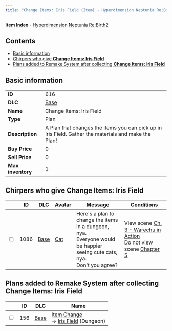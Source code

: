 ```yaml
---
title: "Change Items: Iris Field (Item) - Hyperdimension Neptunia Re;Birth2"
---
```


[**Item Index**](/neptunia/rb2/item/index.html) - [Hyperdimension Neptunia Re;Birth2](/neptunia/rb2)

## Contents

- [Basic information](#basic-information)
- [Chirpers who give **Change Items: Iris Field**](#chirpers-who-give-change-items-iris-field)
- [Plans added to Remake System after collecting **Change Items: Iris Field**](#plans-added-to-remake-system-after-collecting-change-items-iris-field)

## Basic information

|   |   |
| -- | -- |
| **ID** | 616 |
| **DLC** | [Base](/neptunia/rb2/dlc/0-base.html) |
| **Name** | Change Items: Iris Field |
| **Type** | Plan |
| **Description** | A Plan that changes the items you can pick up in Iris Field. Gather the materials and make the Plan! |
| **Buy Price** | 0 |
| **Sell Price** | 0 |
| **Max inventory** | 1 |

## Chirpers who give **Change Items: Iris Field**

|    | ID | DLC | Avatar | Message | Conditions |
| -- | -- | --- | ------ | ------- | ---------- |
| <input type="checkbox" id="rb2-chirper-event-0-1086" class="trackbox" /> | 1086 | [Base](/neptunia/rb2/dlc/0-base.html) | [Cat](/neptunia/rb2/avatar/0-51-cat.html) | Here's a plan to change the items in a dungeon, nya.<br />Everyone would be happier seeing cute cats, nya.<br />Don't you agree? | View scene [Ch. 3 - Warechu in Action](/neptunia/rb2/scene/0-259-ch-3-warechu-in-action.html)<br />Do not view scene [Chapter 5](/neptunia/rb2/scene/0-351-chapter-5.html) |

## Plans added to Remake System after collecting **Change Items: Iris Field**

|    | ID | DLC | Name |
| -- | -- | --- | ---- |
| <input type="checkbox" id="rb2-remake-0-156" class="trackbox" /> | 156 | [Base](/neptunia/rb2/dlc/0-base.html) | [Item Change](/neptunia/rb2/remake/0-156-item-change.html)<br />→ [Iris Field](/neptunia/rb2/dungeon/0-17-iris-field.html) (Dungeon) |